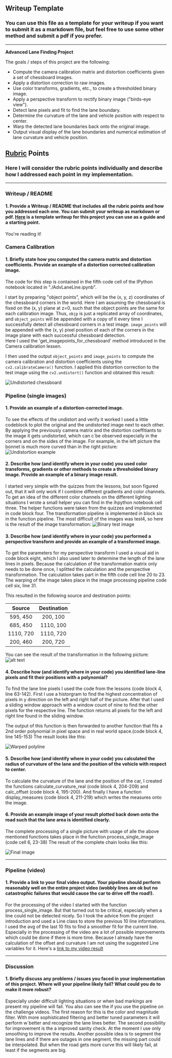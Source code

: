 ## Writeup Template

### You can use this file as a template for your writeup if you want to submit it as a markdown file, but feel free to use some other method and submit a pdf if you prefer.

---

**Advanced Lane Finding Project**

The goals / steps of this project are the following:

* Compute the camera calibration matrix and distortion coefficients given a set of chessboard images.
* Apply a distortion correction to raw images.
* Use color transforms, gradients, etc., to create a thresholded binary image.
* Apply a perspective transform to rectify binary image ("birds-eye view").
* Detect lane pixels and fit to find the lane boundary.
* Determine the curvature of the lane and vehicle position with respect to center.
* Warp the detected lane boundaries back onto the original image.
* Output visual display of the lane boundaries and numerical estimation of lane curvature and vehicle position.

[//]: # (Image References)

[image1]: ./output_images/undistorted.jpg "Undistorted chessboard"
[image2]: ./output_images/Undistorted.png "Undistorted image"
[image3]: ./output_images/test4_binary.jpg "Binary test image"
[image4]: ./output_images/Transformation.png "Warp Example"
[image5]: ./output_images/warped_poly.jpg "Warped polyline"
[image6]: ./output_images/Final_image "Output"
[video1]: ./project_video.mp4 "Video"

## [Rubric](https://review.udacity.com/#!/rubrics/571/view) Points

### Here I will consider the rubric points individually and describe how I addressed each point in my implementation.  

---

### Writeup / README

#### 1. Provide a Writeup / README that includes all the rubric points and how you addressed each one.  You can submit your writeup as markdown or pdf.  [Here](https://github.com/udacity/CarND-Advanced-Lane-Lines/blob/master/writeup_template.md) is a template writeup for this project you can use as a guide and a starting point.  

You're reading it!

### Camera Calibration

#### 1. Briefly state how you computed the camera matrix and distortion coefficients. Provide an example of a distortion corrected calibration image.

The code for this step is contained in the fifth code cell of the IPython notebook located in "./AdvLaneLine.ipynb". 

I start by preparing "object points", which will be the (x, y, z) coordinates of the chessboard corners in the world. Here I am assuming the chessboard is fixed on the (x, y) plane at z=0, such that the object points are the same for each calibration image.  Thus, `objp` is just a replicated array of coordinates, and `object_points` will be appended with a copy of it every time I successfully detect all chessboard corners in a test image.  `image_points` will be appended with the (x, y) pixel position of each of the corners in the image plane with each successful chessboard detection.  
Here I used the 'get_imagepoints_for_chessboard' method introduced in the Camera calibration lessen.

I then used the output `object_points` and `image_points` to compute the camera calibration and distortion coefficients using the `cv2.calibrateCamera()` function.  I applied this distortion correction to the test image using the `cv2.undistort()` function and obtained this result: 

![Undistorted chessboard][image1]

### Pipeline (single images)

#### 1. Provide an example of a distortion-corrected image.

To see the effects of the undistort and verify it worked I used a little codeblock to plot the original and the undistorted image next to each other.
By applying the previously camera matrix and the distortion coeffitiants to the image it gets undistorted, which can c´be observed especially in the corners and on the sides of the image.
For example, in the left picture the bonnet is much more curved than in the right picture:
![Undistortion example][image2]

#### 2. Describe how (and identify where in your code) you used color transforms, gradients or other methods to create a thresholded binary image.  Provide an example of a binary image result.

I started very simple with the quizzes from the lessons, but soon figured out, that it will only work if I combine different gradients and color channels.
To get an idea of the different color channels on the different lighting situations I wrote a small helper you can find in the ihpython notebook cell three.
The helper functions were taken from the quizzes and implemented in code block four. The transformation pipeline is implemented in block six in the function pipeline.
The most difficult of the images was test4, so here is the result of the image transformation:
![Binary test image][image3]


#### 3. Describe how (and identify where in your code) you performed a perspective transform and provide an example of a transformed image.

To get the parameters for my perspective transform I used a visual aid in code block eight, which I also used later to determine the length of the lane lines in pixels.
Because the calculation of the transformation matrix only needs to be done once, I splitted the calculation and the perspective transformation.
The calculation takes part in the fifth code cell line 20 to 23.
The warping of the image takes place in the image processing pipeline code cell six, line 31.


This resulted in the following source and destination points:

| Source        | Destination   | 
|:-------------:|:-------------:| 
| 595, 450      | 200, 100        | 
| 685, 450      | 1110, 100      |
| 1110, 720     | 1110, 720      |
| 200, 460      | 200, 720        |


You can see the result of the transformation in the following picture:
![alt text][image4]

#### 4. Describe how (and identify where in your code) you identified lane-line pixels and fit their positions with a polynomial?

To find the lane line pixels I used the code from the lessons (code block 4, line 63-142).
First I use a historgram to find the highest concentration of pixels in y direction on the left and right half of the picture.
After that I used a sliding window approach with a window count of nine to find the other pixels for the respective line.
The function returns all pixels for the left and right line found in the sliding window.

The output of this function is then forwarded to another function that fits a 2nd order polynomial in pixel space and in real world space.(code block 4, line 145-153)
The result looks like this:

![Warped polyline][image5]

#### 5. Describe how (and identify where in your code) you calculated the radius of curvature of the lane and the position of the vehicle with respect to center.

To calculate the curvature of the lane and the position of the car, I created the functions calculate_curvature_real (code block 4, 204-209) and calc_offset (code block 4, 195-200).
And finally I have a function display_measures (code block 4, 211-219) which writes the measures onto the image.

#### 6. Provide an example image of your result plotted back down onto the road such that the lane area is identified clearly.

The complete processing of a single picture with usage of alle the above mentioned functions takes place in the function process_single_image (code cell 6, 23-38)
The result of the complete chain looks like this:

![Final image][image6]

---

### Pipeline (video)

#### 1. Provide a link to your final video output.  Your pipeline should perform reasonably well on the entire project video (wobbly lines are ok but no catastrophic failures that would cause the car to drive off the road!).

For the processing of the video I started with the function process_single_image. But that turned out to be critical, especially when a line could not be detected nicely.
So I took the advice from the project introduction and used a Line class to store the previous 10 line informations. I used the avg of the last 10 fits to find a smoother fit for the current line.
Especially in the processing of the video are a lot of possible improvements which could be done if there is more time.
Because I already have the calculation of the offset and curvature I am not using the suggested Line variables for it.
Here's a [link to my video result](test_videos_output/project_video.mp4)

---

### Discussion

#### 1. Briefly discuss any problems / issues you faced in your implementation of this project.  Where will your pipeline likely fail?  What could you do to make it more robust?

Especially under difficult lighting situations or when bad markings are present my pipeline will fail. You also can see the if you use the pipeline on the challenge videos.
The first reason for this is the color and magnitude filter. With more sophisticated filtering and better tuned parameters it will perform w´better and recognize the lane lines better.
The second possibility for improvement is the a improved sanity check. At the moment I use only smoothing to improve the results.
Another possible idea is to segment the lane lines and if there are outages in one segment, the missing part could be interpolated. But when the road gets more curve this will likely fail, at least if the segments are big.
